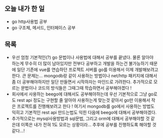 ## 오늘 내가 한 일
- go http사용법 공부
- go 구조체, 메서드, 인터페이스 공부

## 목록
- 우선 엄청 기본적인(?) go 문법이나 사용법에 대해서 공부를 끝냈다. 물론 알아야 하는게 무수히 더 많이 남아있지만 전부다 공부하고 개발을 하는건 불가능하기 때문에 일단 기존에 vue를 연습하던 프로젝트 서버를 go를 이용해서 이제 개발해보려고 한다. 큰 문제는... mongodb랑 같이 사용하는 방법이나 net/http 패키지에 대해서 좀 더 공부해야하지만 일단 만들면서 시작하자는 마인드로 가려한다. 추가적으로 모르는 문법이나 코드의 방식들은 그때그때 학습하면서 공부해야겠다 !
- 회사에서 사용하는 beego에 대해서도 공부해야하는데 우선 기본적으로 그냥 go로도 rest api 정도는 구현할 줄 알아야 사용하는게 맞는것 같아서 go만 이용해서 작은 프로젝트를 진행해보려고 한다 ! 여기서 mongodb를 go에서 사용하는 방법도 익히고 기본적인 rest api 만드는법도 익힌 다음에 beego에 대해서 공부해야겠다.
- 추가적으로는 mysql사용방법과 sql문법, 그리고 orm에 대해서 공부해야할 것 같은데 이쪽은 내가 전혀 1도 모르는 상황이라... 추후에 공부를 진행하도록 해야할 것 같다...!
